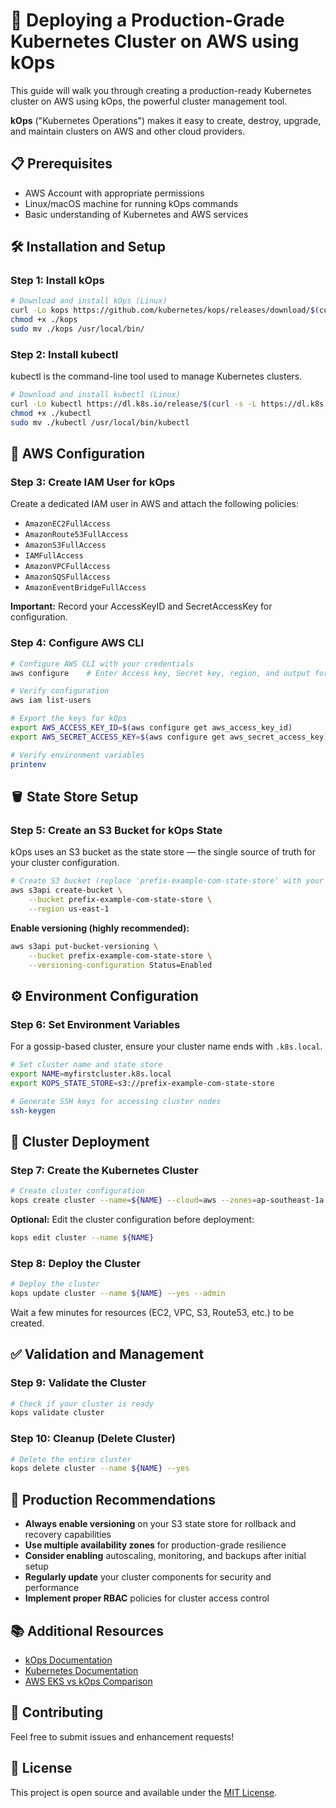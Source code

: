 # 🚀 Deploying a Production-Grade Kubernetes Cluster on AWS using kOps

This guide will walk you through creating a production-ready Kubernetes cluster on AWS using kOps, the powerful cluster management tool.

**kOps** ("Kubernetes Operations") makes it easy to create, destroy, upgrade, and maintain clusters on AWS and other cloud providers.

## 📋 Prerequisites

- AWS Account with appropriate permissions
- Linux/macOS machine for running kOps commands
- Basic understanding of Kubernetes and AWS services

## 🛠️ Installation and Setup

### Step 1: Install kOps

```bash
# Download and install kOps (Linux)
curl -Lo kops https://github.com/kubernetes/kops/releases/download/$(curl -s https://api.github.com/repos/kubernetes/kops/releases/latest | grep tag_name | cut -d '"' -f 4)/kops-linux-amd64
chmod +x ./kops
sudo mv ./kops /usr/local/bin/
```

### Step 2: Install kubectl

kubectl is the command-line tool used to manage Kubernetes clusters.

```bash
# Download and install kubectl (Linux)
curl -Lo kubectl https://dl.k8s.io/release/$(curl -s -L https://dl.k8s.io/release/stable.txt)/bin/linux/amd64/kubectl
chmod +x ./kubectl
sudo mv ./kubectl /usr/local/bin/kubectl
```

## 🔐 AWS Configuration

### Step 3: Create IAM User for kOps

Create a dedicated IAM user in AWS and attach the following policies:

- `AmazonEC2FullAccess`
- `AmazonRoute53FullAccess`
- `AmazonS3FullAccess`
- `IAMFullAccess`
- `AmazonVPCFullAccess`
- `AmazonSQSFullAccess`
- `AmazonEventBridgeFullAccess`

**Important:** Record your AccessKeyID and SecretAccessKey for configuration.

### Step 4: Configure AWS CLI

```bash
# Configure AWS CLI with your credentials
aws configure    # Enter Access key, Secret key, region, and output format

# Verify configuration
aws iam list-users

# Export the keys for kOps
export AWS_ACCESS_KEY_ID=$(aws configure get aws_access_key_id)
export AWS_SECRET_ACCESS_KEY=$(aws configure get aws_secret_access_key)

# Verify environment variables
printenv
```

## 🪣 State Store Setup

### Step 5: Create an S3 Bucket for kOps State

kOps uses an S3 bucket as the state store — the single source of truth for your cluster configuration.

```bash
# Create S3 bucket (replace 'prefix-example-com-state-store' with your desired name)
aws s3api create-bucket \
    --bucket prefix-example-com-state-store \
    --region us-east-1
```

**Enable versioning (highly recommended):**

```bash
aws s3api put-bucket-versioning \
    --bucket prefix-example-com-state-store \
    --versioning-configuration Status=Enabled
```

## ⚙️ Environment Configuration

### Step 6: Set Environment Variables

For a gossip-based cluster, ensure your cluster name ends with `.k8s.local`.

```bash
# Set cluster name and state store
export NAME=myfirstcluster.k8s.local
export KOPS_STATE_STORE=s3://prefix-example-com-state-store

# Generate SSH keys for accessing cluster nodes
ssh-keygen
```

## 🚀 Cluster Deployment

### Step 7: Create the Kubernetes Cluster

```bash
# Create cluster configuration
kops create cluster --name=${NAME} --cloud=aws --zones=ap-southeast-1a
```

**Optional:** Edit the cluster configuration before deployment:

```bash
kops edit cluster --name ${NAME}
```

### Step 8: Deploy the Cluster

```bash
# Deploy the cluster
kops update cluster --name ${NAME} --yes --admin
```

Wait a few minutes for resources (EC2, VPC, S3, Route53, etc.) to be created.

## ✅ Validation and Management

### Step 9: Validate the Cluster

```bash
# Check if your cluster is ready
kops validate cluster
```

### Step 10: Cleanup (Delete Cluster)

```bash
# Delete the entire cluster
kops delete cluster --name ${NAME} --yes
```

## 🏁 Production Recommendations

- **Always enable versioning** on your S3 state store for rollback and recovery capabilities
- **Use multiple availability zones** for production-grade resilience
- **Consider enabling** autoscaling, monitoring, and backups after initial setup
- **Regularly update** your cluster components for security and performance
- **Implement proper RBAC** policies for cluster access control

## 📚 Additional Resources

- [kOps Documentation](https://kops.sigs.k8s.io/)
- [Kubernetes Documentation](https://kubernetes.io/docs/)
- [AWS EKS vs kOps Comparison](https://aws.amazon.com/eks/)

## 🤝 Contributing

Feel free to submit issues and enhancement requests!

## 📄 License

This project is open source and available under the [MIT License](LICENSE).
